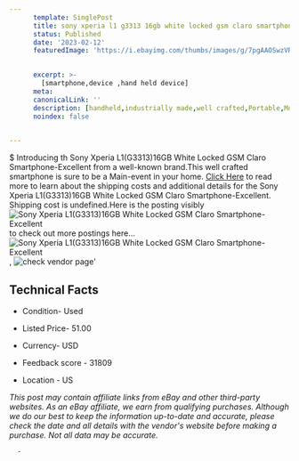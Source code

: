 ```yaml
---
      template: SinglePost
      title: sony xperia l1 g3313 16gb white locked gsm claro smartphone excellent
      status: Published
      date: '2023-02-12'
      featuredImage: 'https://i.ebayimg.com/thumbs/images/g/7pgAAOSwzVRjqxYj/s-l225.jpg'
       

      excerpt: >-
        [smartphone,device ,hand held device]
      meta:
      canonicalLink: ''
      description: [handheld,industrially made,well crafted,Portable,Mobile,Compact,Convenient,Lightweight,Maneuverable,Man-portable,Miniature,Carriable,Hand-held,Light,Holdable,Transportable,Mobile device,Pocket-sized,On-the-go,Wireless,Cordless,Compact size,Convenient size, smartphone,device ,hand held device]
      noindex: false
      

---
```

$
      Introducing th Sony Xperia L1(G3313)16GB White Locked GSM Claro Smartphone-Excellent from a well-known brand.This well crafted smartphone is sure to be a Main-event in your home. [Click Here](https://www.ebay.com/itm/175550963943?hash=item28dfa720e7%3Ag%3A7pgAAOSwzVRjqxYj&amdata=enc%3AAQAHAAAA4H88OcIpEdcxlbJMafubfD3olbwT5jIIEiHvmOEIROmgvGlParas1AU9tTixAtvwVmLg8c%2BXPXmkFmUpQ%2BN8qGjDXHw9sTWmmWlYtORnMvNHMRPj422OKvZUHBxUqYN9kWAvbLVJZgat9N%2BQGU7auuXyfIm%2FcKH6q0HWNJI7zOF6iF873ySnedOdOc9qqikup85srG7xleDWsneCtbAQVH5xdhdQMDbMCjt27Xe3Aq21Or7GaxqDh%2BagmvK8P7P1Ib8eShjlLQ86w1v6riu3wzfSL5YBdA2yzU%2BIqzDFmrTN&mkevt=1&mkcid=1&mkrid=711-53200-19255-0&campid=%253CePNCampaignId%253E&customid=%253CreferenceId%253E&toolid=10049) to read more to learn about the shipping costs and additional details for the Sony Xperia L1(G3313)16GB White Locked GSM Claro Smartphone-Excellent. Shipping cost is undefined.Here is the posting visibly ![Sony Xperia L1(G3313)16GB White Locked GSM Claro Smartphone-Excellent](https://i.ebayimg.com/thumbs/images/g/7pgAAOSwzVRjqxYj/s-l225.jpg) to check out more postings here... ![Sony Xperia L1(G3313)16GB White Locked GSM Claro Smartphone-Excellent](https://i.ebayimg.com/images/g/7pgAAOSwzVRjqxYj/s-l1600.jpg), ![check vendor page](https://origin-galleryplus.ebayimg.com/ws/web/175550963943_2_0_1/225x225.jpg,https://origin-galleryplus.ebayimg.com/ws/web/175550963943_3_0_1/225x225.jpg,https://origin-galleryplus.ebayimg.com/ws/web/175550963943_4_0_1/225x225.jpg,https://origin-galleryplus.ebayimg.com/ws/web/175550963943_5_0_1/225x225.jpg,https://origin-galleryplus.ebayimg.com/ws/web/175550963943_6_0_1/225x225.jpg,https://origin-galleryplus.ebayimg.com/ws/web/175550963943_7_0_1/225x225.jpg)'

      

 ## Technical Facts 



     
      

 - Condition- Used 


      

 - Listed Price- 51.00 


      

 - Currency- USD 


      

 - Feedback score - 31809 


      

 - Location - US 


      
      

 *_This post may contain affiliate links from eBay and other third-party websites. As an eBay affiliate, we earn from qualifying purchases. Although we do our best to keep the information up-to-date and accurate, please check the date and all details with the vendor's website before making a purchase. Not all data may be accurate._*




      -
